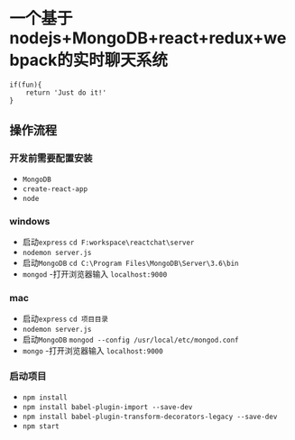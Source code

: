 # 一个基于nodejs+MongoDB+react+redux+webpack的实时聊天系统
```
if(fun){
    return 'Just do it!'
}
```

## 操作流程

### 开发前需要配置安装
- `MongoDB`
- `create-react-app`
- `node`

### windows
- 启动`express` `cd F:workspace\reactchat\server`
- `nodemon server.js`
- 启动`MongoDB` `cd C:\Program Files\MongoDB\Server\3.6\bin`
- `mongod`
-打开浏览器输入 `localhost:9000` 

### mac
- 启动`express` `cd 项目目录`
- `nodemon server.js`
- 启动`MongoDB` `mongod --config /usr/local/etc/mongod.conf`
- `mongo`
-打开浏览器输入 `localhost:9000` 

### 启动项目
- `npm install`
- `npm install babel-plugin-import --save-dev`
- `npm install babel-plugin-transform-decorators-legacy --save-dev`
- `npm start`